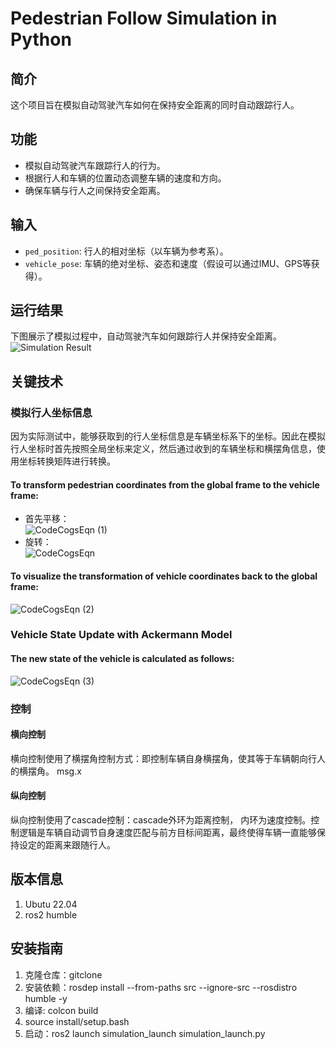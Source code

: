 # Pedestrian Follow Simulation in Python

## 简介
这个项目旨在模拟自动驾驶汽车如何在保持安全距离的同时自动跟踪行人。

## 功能
- 模拟自动驾驶汽车跟踪行人的行为。
- 根据行人和车辆的位置动态调整车辆的速度和方向。
- 确保车辆与行人之间保持安全距离。

## 输入
- `ped_position`: 行人的相对坐标（以车辆为参考系）。
- `vehicle_pose`: 车辆的绝对坐标、姿态和速度（假设可以通过IMU、GPS等获得）。

## 运行结果
下图展示了模拟过程中，自动驾驶汽车如何跟踪行人并保持安全距离。
![Simulation Result](https://github.com/JinTTTT/ped_follow_simulation_python/assets/124395755/a438e45c-ad5b-445b-b541-f3851ecf7404)

## 关键技术
### 模拟行人坐标信息
因为实际测试中，能够获取到的行人坐标信息是车辆坐标系下的坐标。因此在模拟行人坐标时首先按照全局坐标来定义，然后通过收到的车辆坐标和横摆角信息，使用坐标转换矩阵进行转换。  

#### To transform pedestrian coordinates from the global frame to the vehicle frame:  
- 首先平移：  
![CodeCogsEqn (1)](https://github.com/JinTTTT/ped_follow_simulation_python/assets/124395755/329c5fc2-8d09-4cf4-bf0d-ce8a84ee65be)  
- 旋转：  
![CodeCogsEqn](https://github.com/JinTTTT/ped_follow_simulation_python/assets/124395755/9c4ad423-17d9-406f-bde5-9ea4192d7923)

#### To visualize the transformation of vehicle coordinates back to the global frame:  
![CodeCogsEqn (2)](https://github.com/JinTTTT/ped_follow_simulation_python/assets/124395755/d82dfc20-499a-4ecc-bdc1-2cd3e84d45d0)


### Vehicle State Update with Ackermann Model

#### The new state of the vehicle is calculated as follows:

![CodeCogsEqn (3)](https://github.com/JinTTTT/ped_follow_simulation_python/assets/124395755/6eb9a40d-1b61-486f-b073-b36864a5f260)



### 控制
#### 横向控制
横向控制使用了横摆角控制方式：即控制车辆自身横摆角，使其等于车辆朝向行人的横摆角。
msg.x
#### 纵向控制
纵向控制使用了cascade控制：cascade外环为距离控制， 内环为速度控制。控制逻辑是车辆自动调节自身速度匹配与前方目标间距离，最终使得车辆一直能够保持设定的距离来跟随行人。

## 版本信息
1. Ubutu 22.04
2. ros2 humble

## 安装指南
1. 克隆仓库：gitclone
2. 安装依赖：rosdep install --from-paths src --ignore-src --rosdistro humble -y
3. 编译: colcon build
4. source install/setup.bash
5. 启动：ros2 launch simulation_launch simulation_launch.py



